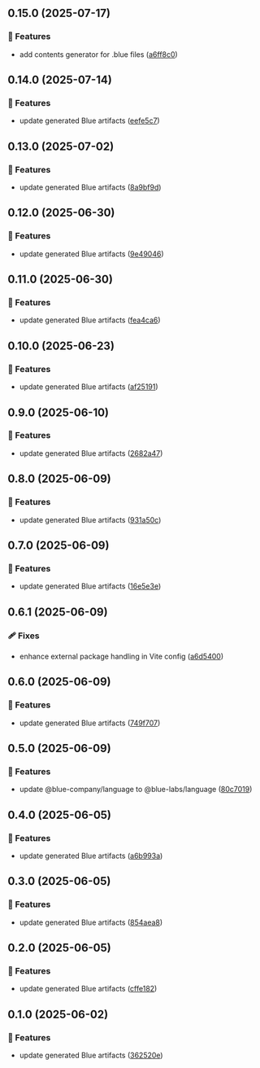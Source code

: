## 0.15.0 (2025-07-17)

### 🚀 Features

- add contents generator for .blue files ([a6ff8c0](https://github.com/bluecontract/blue-repository-js/commit/a6ff8c0))

## 0.14.0 (2025-07-14)

### 🚀 Features

- update generated Blue artifacts ([eefe5c7](https://github.com/bluecontract/blue-repository-js/commit/eefe5c7))

## 0.13.0 (2025-07-02)

### 🚀 Features

- update generated Blue artifacts ([8a9bf9d](https://github.com/bluecontract/blue-repository-js/commit/8a9bf9d))

## 0.12.0 (2025-06-30)

### 🚀 Features

- update generated Blue artifacts ([9e49046](https://github.com/bluecontract/blue-repository-js/commit/9e49046))

## 0.11.0 (2025-06-30)

### 🚀 Features

- update generated Blue artifacts ([fea4ca6](https://github.com/bluecontract/blue-repository-js/commit/fea4ca6))

## 0.10.0 (2025-06-23)

### 🚀 Features

- update generated Blue artifacts ([af25191](https://github.com/bluecontract/blue-repository-js/commit/af25191))

## 0.9.0 (2025-06-10)

### 🚀 Features

- update generated Blue artifacts ([2682a47](https://github.com/bluecontract/blue-repository-js/commit/2682a47))

## 0.8.0 (2025-06-09)

### 🚀 Features

- update generated Blue artifacts ([931a50c](https://github.com/bluecontract/blue-repository-js/commit/931a50c))

## 0.7.0 (2025-06-09)

### 🚀 Features

- update generated Blue artifacts ([16e5e3e](https://github.com/bluecontract/blue-repository-js/commit/16e5e3e))

## 0.6.1 (2025-06-09)

### 🩹 Fixes

- enhance external package handling in Vite config ([a6d5400](https://github.com/bluecontract/blue-repository-js/commit/a6d5400))

## 0.6.0 (2025-06-09)

### 🚀 Features

- update generated Blue artifacts ([749f707](https://github.com/bluecontract/blue-repository-js/commit/749f707))

## 0.5.0 (2025-06-09)

### 🚀 Features

- update @blue-company/language to @blue-labs/language ([80c7019](https://github.com/bluecontract/blue-repository-js/commit/80c7019))

## 0.4.0 (2025-06-05)

### 🚀 Features

- update generated Blue artifacts ([a6b993a](https://github.com/bluecontract/blue-repository-js/commit/a6b993a))

## 0.3.0 (2025-06-05)

### 🚀 Features

- update generated Blue artifacts ([854aea8](https://github.com/bluecontract/blue-repository-js/commit/854aea8))

## 0.2.0 (2025-06-05)

### 🚀 Features

- update generated Blue artifacts ([cffe182](https://github.com/bluecontract/blue-repository-js/commit/cffe182))

## 0.1.0 (2025-06-02)

### 🚀 Features

- update generated Blue artifacts ([362520e](https://github.com/bluecontract/blue-repository-js/commit/362520e))